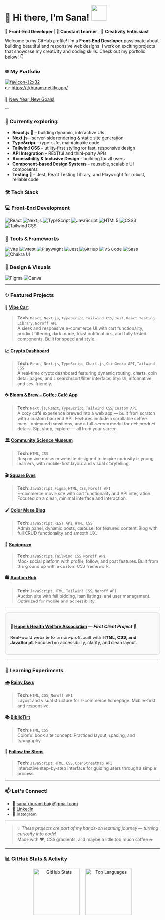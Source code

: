 # 🌷 Hi there, I'm Sana! <img src="https://media.giphy.com/media/mGcNjsfWAjY5AEZNw6/giphy.gif" width="50">

🎨 **Front-End Developer** | 🌱 **Constant Learner** | 🚀 **Creativity Enthusiast**

Welcome to my GitHub profile! I’m a **Front-End Developer** passionate about building beautiful and responsive web designs. I work on exciting projects that showcase my creativity and coding skills. Check out my portfolio below! 👇


### 🌐 My Portfolio  
[![favicon-32x32](https://github.com/user-attachments/assets/7a5977fe-ac13-4b81-93f2-1acb0188cf00)](https://skhuram.netlify.app/)  
👉 https://skhuram.netlify.app/

🌟 [New Year, New Goals!](https://newyear-resolutions.netlify.app/)

--

### 🌿 **Currently exploring:**
- **React.js** 💙 – building dynamic, interactive UIs
- **Next.js** – server-side rendering & static site generation
- **TypeScript** – type-safe, maintainable code
- **Tailwind CSS** – utility-first styling for fast, responsive design
- **API Integration** – RESTful and third-party APIs
- **Accessibility & Inclusive Design** – building for all users
- **Component-based Design Systems** – reusable, scalable UI components
- **Testing** 🧪 – Jest, React Testing Library, and Playwright for robust, reliable code


### 🛠️ Tech Stack

### 💻 Front-End Development
![React](https://img.shields.io/badge/-React-61DAFB?style=flat&logo=react&logoColor=000&logoWidth=20) 
![Next.js](https://img.shields.io/badge/-Next.js-000000?style=flat&logo=next.js&logoColor=fff&logoWidth=20) 
![TypeScript](https://img.shields.io/badge/-TypeScript-3178C6?style=flat&logo=typescript&logoColor=fff&logoWidth=20) 
![JavaScript](https://img.shields.io/badge/-JavaScript-F7DF1E?style=flat&logo=javascript&logoColor=000&logoWidth=20) 
![HTML5](https://img.shields.io/badge/-HTML5-E34F26?style=flat&logo=html5&logoColor=fff&logoWidth=20) 
![CSS3](https://img.shields.io/badge/-CSS3-1572B6?style=flat&logo=css3&logoColor=fff&logoWidth=20) 
![Tailwind CSS](https://img.shields.io/badge/-TailwindCSS-38B2AC?style=flat&logo=tailwindcss&logoColor=fff&logoWidth=20)  

### 🧰 Tools & Frameworks
![Vite](https://img.shields.io/badge/-Vite-646CFF?style=flat&logo=vite&logoColor=fff&logoWidth=20) 
![Vitest](https://img.shields.io/badge/-Vitest-6F55A5?style=flat&logo=vitest&logoColor=fff&logoWidth=20) 
![Playwright](https://img.shields.io/badge/-Playwright-000000?style=flat&logo=playwright&logoColor=fff&logoWidth=20) 
![Jest](https://img.shields.io/badge/-Jest-C21325?style=flat&logo=jest&logoColor=fff&logoWidth=20) 
![GitHub](https://img.shields.io/badge/-GitHub-181717?style=flat&logo=github&logoColor=fff&logoWidth=20) 
![VS Code](https://img.shields.io/badge/-VSCode-007ACC?style=flat&logo=visual-studio-code&logoColor=fff&logoWidth=20) 
![Sass](https://img.shields.io/badge/-Sass-CC6699?style=flat&logo=sass&logoColor=fff&logoWidth=20) 
![Chakra UI](https://img.shields.io/badge/-ChakraUI-319795?style=flat&logo=chakraui&logoColor=fff&logoWidth=20)  

### 🎨 Design & Visuals
![Figma](https://img.shields.io/badge/-Figma-F24E1E?style=flat&logo=figma&logoColor=fff&logoWidth=20) 
![Canva](https://img.shields.io/badge/-Canva-00C4CC?style=flat&logo=canva&logoColor=fff&logoWidth=20)  


---

### ✨ Featured Projects

#### 🛒 [Vibe Cart](https://jsfw-sanakhuram.vercel.app/)
> **Tech:** `React`, `Next.js`, `TypeScript`, `Tailwind CSS`, `Jest`, `React Testing Library`, `Noroff API`  
A sleek and responsive e-commerce UI with cart functionality, product filtering, dark mode, toast notifications, and fully tested components. Built for speed and style.

#### 📈 [Crypto Dashboard](https://crypto-dashboard-nine-gilt.vercel.app/)
> **Tech:** `React`, `Next.js`, `TypeScript`, `Chart.js`, `CoinGecko API`, `Tailwind CSS`  
A real-time crypto dashboard featuring dynamic routing, charts, coin detail pages, and a search/sort/filter interface. Stylish, informative, and dev-friendly.

#### ☕ [Bloom & Brew – Coffee Café App](https://coffee-cafe-app.vercel.app/)
> **Tech:** `Next.js`, `React`, `TypeScript`, `Tailwind CSS`, `Custom API`  
A cozy café experience brewed into a web app — built from scratch with a custom backend API. Features include a scrollable coffee menu, animated transitions, and a full-screen modal for rich product details. Sip, shop, explore — all from your screen.  

#### 🏛️ [Community Science Museum](https://sanakhuram.github.io/semester-project-sana-khuram/)
> **Tech:** `HTML`, `CSS`  
Responsive museum website designed to inspire curiosity in young learners, with mobile-first layout and visual storytelling.

#### 🎬 [Square Eyes](https://sanakhuram.github.io/squareEyes-js/)
> **Tech:** `JavaScript`, `Figma`, `HTML`, `CSS`, `Noroff API`  
E-commerce movie site with cart functionality and API integration. Focused on a clean, minimal interface and interaction.

#### 🖌️ [Color Muse Blog](https://color-muse-blog-project-exam-1.netlify.app/)
> **Tech:** `JavaScript`, `REST API`, `HTML`, `CSS`  
Admin panel, dynamic posts, carousel for featured content. Blog with full CRUD functionality and smooth UX.

#### 💬 [Sociogram](https://sociogram-app.netlify.app/)
> **Tech:** `JavaScript`, `Tailwind CSS`, `Noroff API`  
Mock social platform with profile, follow, and post features. Built from the ground up with a custom CSS framework.

#### 🛍️ [Auction Hub](https://auction-hub.netlify.app/)
> **Tech:** `JavaScript`, `HTML`, `Tailwind CSS`, `Noroff API`  
Auction site with full bidding, item listings, and user management. Optimized for mobile and accessibility.

---

<div style="border: 1px solid #ccc; border-radius: 10px; padding: 16px; margin-bottom: 16px; background-color: #f9f9f9;">
  <h4>🌿 <a href="https://hopeandhealthwelfareassociation.com/">Hope & Health Welfare Association</a> — <em>First Client Project 💖</em></h4>
  <p>Real-world website for a non-profit built with <strong>HTML, CSS, and JavaScript</strong>. Focused on accessibility, clarity, and clean layout.</p>
</div>

---

### 🧪 Learning Experiments

#### 🌧️ [Rainy Days](https://sanakhuram.github.io/Rainy-Days/)
> **Tech:** `HTML`, `CSS`, `Noroff API`  
Layout and visual structure for e-commerce homepage. Mobile-first and responsive.

#### 📚 [BiblioTint](https://sanakhuram.github.io/BilblioTint/)
> **Tech:** `HTML`, `CSS`  
Colorful book site concept. Practiced layout, spacing, and typography.

#### 👣 [Follow the Steps](https://sanakhuram.github.io/follow-the-steps/)
> **Tech:** `JavaScript`, `HTML`, `CSS`, `OpenStreetMap API`  
Interactive step-by-step interface for guiding users through a simple process.

---

### 📫 Let's Connect!

- 💌 [sana.khuram.baig@gmail.com](mailto:sana.khuram.baig@gmail.com)  
- 💼 [LinkedIn](https://www.linkedin.com/in/sana-khuram-157ba02b7/)  
- 📸 [Instagram](https://www.instagram.com/sana_khuram?igsh=MTBneHhvd2d2eXB2dg==)

---

> 💡 *These projects are part of my hands-on learning journey — turning curiosity into code!*  
> Made with ❤️, CSS gradients, and maybe a little too much coffee ☕

---

### 📊 GitHub Stats & Activity

<div align="center">
  <img src="https://github-readme-stats.vercel.app/api?username=sanakhuram&show_icons=true&count_private=true&hide_border=true&title_color=e07a5f&text_color=6c5b7b&icon_color=f67280&bg_color=fff5e6" height="150" alt="GitHub Stats" />
  &nbsp;&nbsp;&nbsp;
  <img src="https://github-readme-stats.vercel.app/api/top-langs/?username=sanakhuram&layout=compact&langs_count=6&hide_border=true&title_color=e07a5f&text_color=6c5b7b&icon_color=f67280&bg_color=fff5e6" height="150" alt="Top Languages" />
</div>


